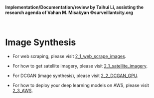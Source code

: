 **Implementation/Documentation/review by Taihui Li, assisting the research agenda of Vahan M. Misakyan ©surveillantcity.org**

&nbsp;
&nbsp;

# Image Synthesis

* For web scraping, please visit [2_1_web_scrape_images](https://github.com/projectanthropos/surveillantcity/tree/master/002_DCGAN_sattelite_imagery_synthesis/2_1_satellite_imagery).

* For how to get satellite imagery, please visit [2_1_satellite_imagery](https://github.com/projectanthropos/surveillantcity/tree/master/002_DCGAN_sattelite_imagery_synthesis/2_1_web_scrape_images).

* For DCGAN (image synthesis), please visit [2_2_DCGAN_GPU](https://github.com/projectanthropos/surveillantcity/tree/master/002_DCGAN_sattelite_imagery_synthesis/2_2_DCGAN_GPU).

* For how to deploy your deep learning models on AWS, please visit [2_3_AWS](https://github.com/projectanthropos/surveillantcity/tree/master/002_DCGAN_sattelite_imagery_synthesis/2_3_AWS).








